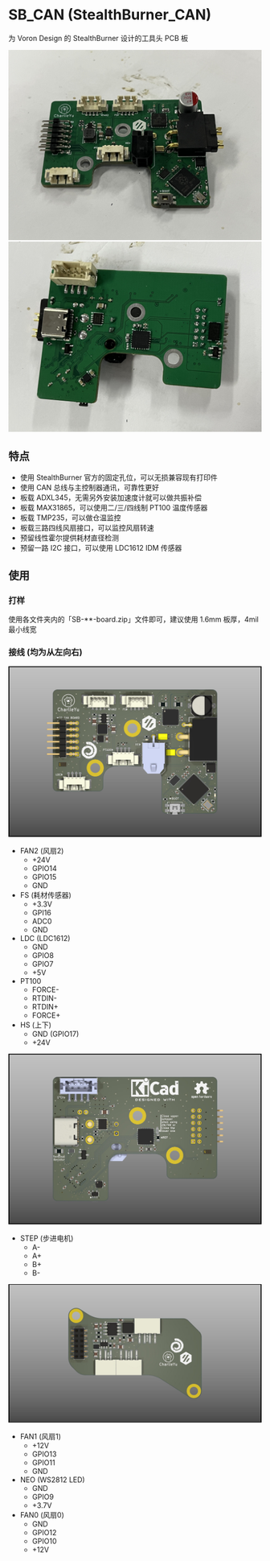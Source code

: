# SB_CAN (StealthBurner_CAN)
为 Voron Design 的 StealthBurner 设计的工具头 PCB 板

![TEST](images/top.jpeg)
![TEST](images/bottom.jpeg)

## 特点
+ 使用 StealthBurner 官方的固定孔位，可以无损兼容现有打印件
+ 使用 CAN 总线与主控制器通讯，可靠性更好
+ 板载 ADXL345，无需另外安装加速度计就可以做共振补偿
+ 板载 MAX31865，可以使用二/三/四线制 PT100 温度传感器
+ 板载 TMP235，可以做仓温监控
+ 板载三路四线风扇接口，可以监控风扇转速
+ 预留线性霍尔提供耗材直径检测
+ 预留一路 I2C 接口，可以使用 LDC1612 IDM 传感器

## 使用

### 打样
使用各文件夹内的「SB-**-board.zip」文件即可，建议使用 1.6mm 板厚，4mil 最小线宽

### 接线 (均为从左向右)
![](images/SB-main-board_top.jpg)
+ FAN2 (风扇2)
  + +24V
  + GPIO14
  + GPIO15
  + GND
+ FS (耗材传感器)
  + +3.3V
  + GPI16
  + ADC0
  + GND
+ LDC (LDC1612)
  + GND
  + GPIO8
  + GPIO7
  + +5V
+ PT100
  + FORCE-
  + RTDIN-
  + RTDIN+
  + FORCE+
+ HS (上下)
  + GND (GPIO17)
  + +24V

![](images/SB-main-board_bottom.jpg)
+ STEP (步进电机)
  + A-
  + A+
  + B+
  + B-

![](images/SB-fan-board.jpg)
+ FAN1 (风扇1)
  + +12V
  + GPIO13
  + GPIO11
  + GND
+ NEO (WS2812 LED)
  + GND
  + GPIO9
  + +3.7V
+ FAN0 (风扇0)
  + GND
  + GPIO12
  + GPIO10
  + +12V